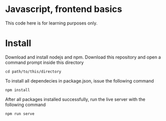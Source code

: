 # Javascript, frontend basics

This code here is for learning purposes only. 

# Install

Download and install nodejs and npm.
Download this repository and open a command prompt inside this directory

```
cd path/to/this/directory
```

To install all dependecies in package.json, issue the following command 

```
npm install
```


After all packages installed successfully, run the live server with the following command

```
npm run serve
```


